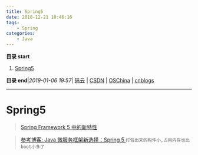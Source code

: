 ```yaml
---
title: Spring5
date: 2018-12-21 10:46:16
tags: 
    - Spring
categories: 
    - Java
---
```


**目录 start**
 
1. [Spring5](#spring5)

**目录 end**|_2019-01-06 19:57_| [码云](https://gitee.com/gin9) | [CSDN](http://blog.csdn.net/kcp606) | [OSChina](https://my.oschina.net/kcp1104) | [cnblogs](http://www.cnblogs.com/kuangcp)
****************************************
# Spring5

> [Spring Framework 5 中的新特性](https://www.ibm.com/developerworks/cn/java/j-whats-new-in-spring-framework-5-theedom/index.html)

> [参考博客: Java 微服务框架新选择：Spring 5 ](https://mp.weixin.qq.com/s?__biz=MzAwMDU1MTE1OQ==&mid=2653548625&idx=1&sn=04467345d35dcf057d4bfe8f483c4bdb&chksm=813a61c9b64de8df833751e476f9a17a964dce849159cc5d5c6675e2a68213466b07a5c346d0&scene=21#wechat_redirect)`打包出来的构件小,占用内存也比boot小多了`


